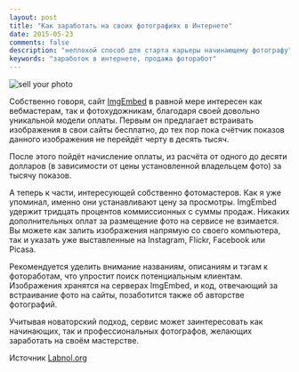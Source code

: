 ```yaml
---
layout: post
title: "Как заработать на своих фотографиях в Интернете"
date: 2015-05-23 
comments: false
description: "неплохой способ для старта карьеры начинающему фотографу"
keywords: "заработок в интернете, продажа фоторабот"
---
```


![sell your photo](http://s04.radikal.ru/i177/1506/b3/1656bd52b120.jpg "sell your photo")

Собственно говоря, сайт [ImgEmbed](http://imgembed.com/) в равной мере интересен как вебмастерам, так и фотохудожникам, благодаря своей довольно уникальной модели оплаты. Первым он предлагает встраивать изображения в свои сайты бесплатно, до тех пор пока счётчик показов данного изображения не перейдёт черту в десять тысяч. 

После этого пойдёт начисление оплаты, из расчёта от одного до десяти долларов (в зависимости от цены установленной владельцем фото) за тысячу показов.

А теперь к части, интересующей собственно фотомастеров. Как я уже упоминал, именно они устанавливают цену за просмотры. ImgEmbed удержит тридцать процентов коммиссионных с суммы продаж. Никаких дополнительных оплат за размещение фото на сервисе не взимается. Вы можете как залить изображения напрямую со своего компьютера, так и указать уже выставленные на Instagram, Flickr, Facebook или Picasa.

Рекомендуется уделить внимание названиям, описаниям и тэгам к фотоработам, что упростит поиск потенциальным клиентам. Изображения хранятся на серверах ImgEmbed, и код, отвечающий за встраивание фото на сайты, позаботится также об авторстве фотографий.

Учитывая новаторский подход, сервис может заинтересовать как начинающих, так и профессиональных фотографов, желающих заработать на своём мастерстве.

Источник [Labnol.org](http://www.labnol.org/internet/sell-photos/28203/)
